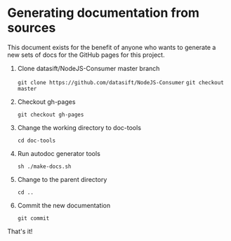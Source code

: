 # Generating documentation from sources

This document exists for the benefit of anyone who wants to generate a new
sets of docs for the GitHub pages for this project.

1. Clone datasift/NodeJS-Consumer master branch

    `git clone https://github.com/datasift/NodeJS-Consumer`
    `git checkout master`

2. Checkout gh-pages

    `git checkout gh-pages`

3. Change the working directory to doc-tools

    `cd doc-tools`

4. Run autodoc generator tools

    `sh ./make-docs.sh`

5. Change to the parent directory

    `cd ..`

5. Commit the new documentation

    `git commit`

That's it!
